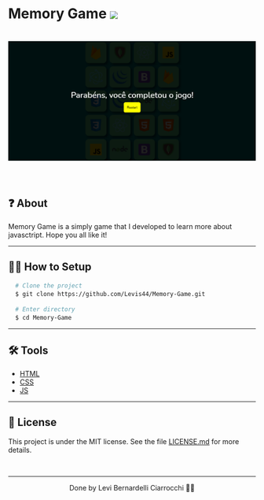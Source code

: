 # Memory Game <img width="30px" align="center" src="https://emojipedia-us.s3.dualstack.us-west-1.amazonaws.com/thumbs/120/apple/271/brain_1f9e0.png"/>

<h1>
  <img 
    src="assets/images/print.png"
  />
</h1>
<br>

## ❓ About

Memory Game is a simply game that I developed to learn more about javasctript. Hope you all like it!


---

## 👨‍💻 How to Setup

```bash
  # Clone the project
  $ git clone https://github.com/Levis44/Memory-Game.git
```
```bash
  # Enter directory
  $ cd Memory-Game
```

---

## 🛠️ Tools

* [HTML](https://html5.org/) 
* [CSS](https://developer.mozilla.org/pt-BR/docs/Web/CSS) 
* [JS](https://js.org/) 


---


## 📝 License

This project is under the MIT license. See the file [LICENSE.md](LICENSE) for more details.

<br>

---

<p align="center">Done by Levi Bernardelli Ciarrocchi ✌🏼</p>
